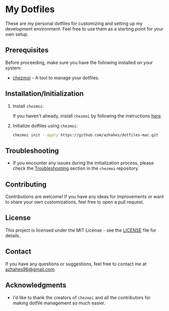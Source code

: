# My Dotfiles

These are my personal dotfiles for customizing and setting up my development environment. Feel free to use them as a starting point for your own setup.

## Prerequisites

Before proceeding, make sure you have the following installed on your system:

- [chezmoi](https://github.com/twpayne/chezmoi) - A tool to manage your dotfiles.

## Installation/Initialization

1. Install `chezmoi`:

   If you haven't already, install `chezmoi` by following the instructions [here](https://github.com/twpayne/chezmoi#installation).

2. Initialize dotfiles using `chezmoi`:

   ```bash
   chezmoi init --apply https://github.com/azhahes/dotfiles-mac.git
   ```

## Troubleshooting

- If you encounter any issues during the initialization process, please check the [Troubleshooting](https://github.com/twpayne/chezmoi#troubleshooting) section in the `chezmoi` repository.

## Contributing

Contributions are welcome! If you have any ideas for improvements or want to share your own customizations, feel free to open a pull request.

## License

This project is licensed under the MIT License - see the [LICENSE](LICENSE) file for details.

## Contact

If you have any questions or suggestions, feel free to contact me at azhahes96@gmail.com.

## Acknowledgments

- I'd like to thank the creators of `chezmoi` and all the contributors for making dotfile management so much easier.

```


